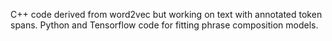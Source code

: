 C++ code derived from word2vec but working on text with annotated token spans.
Python and Tensorflow code for fitting phrase composition models.
